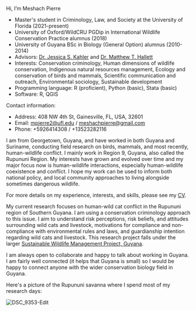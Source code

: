 Hi, I’m Meshach Pierre
- Master's student in Criminology, Law, and Society at the University of Florida (2021-present)
- University of Oxford/WildCRU PGDip in International Wildlife Conservation Practice alumnus (2018)
- University of Guyana BSc in Biology (General Option) alumnus (2010-2014)
- Advisors: [Dr. Jessica S. Kahler](https://soccrim.clas.ufl.edu/jessica-kahler/) and [Dr. Matthew T. Hallett](https://uftcd.org/people/core-faculty-staff/matthew-t-hallett/)
- Interests: Conservation criminology, Human dimensions of wildlife conservation, Indigenous natural resources management, Ecology and conservation of birds and mammals,	Scientific communication and outreach, Environmental sociology,	Sustainable development
- Programming language: R (proficient), Python (basic), Stata (basic)
- Software: R, QGIS

Contact information:
- Address: 408 NW 4th St, Gainesville, FL, USA, 32601
- Email: mpierre2@ufl.edu / meshachpierre@gmail.com
- Phone: +5926414308 / +13523282116

I am from Georgetown, Guyana, and have worked in both Guyana and Suriname, conducting field research on birds, mammals, and most recently, human-wildlife conflict. I mainly work in Region 9, Guyana, also called the Rupununi Region. My interests have grown and evolved over time and my major focus now is human-wildlife interactions, especially human-wildlife coexistence and conflict. I hope my work can be used to inform both national policy, and local community approaches to living alongside sometimes dangerous wildlife. 

For more details on my experience, interests, and skills, please see my [CV](Meshach%20Pierre_Curriculum%20Vitae_20210429.pdf).

My current research focuses on human-wild cat conflict in the Rupununi region of Southern Guyana. I am using a conservation criminology approach to this issue. I aim to understand risk perceptions, risk beliefs, and attitudes surrounding wild cats and livestock, motivations for compliance and non-compliance with environmental rules and laws, and guardianship intention regarding wild cats and livestock. This research project falls under the larger [Sustainable Wildlife Management Project, Guyana](https://www.swm-programme.info/country-guyana).

I am always open to collaborate and happy to talk about working in Guyana. I am fairly well connected (it helps that Guyana is small) so I would be happy to connect anyone with the wider conservation biology field in Guyana. 

Here's a picture of the Rupununi savanna where I spend most of my research days:

![DSC_9353-Edit](https://user-images.githubusercontent.com/48991184/116559152-21479200-a8ce-11eb-931b-3449021c13df.jpg)
